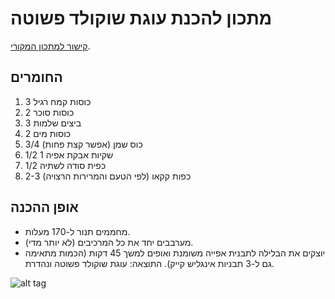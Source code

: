 # מתכון להכנת עוגת שוקולד פשוטה
[קישור למתכון המקורי](http://www.mako.co.il/food-cooking_magazine/cocoa-birthday-cakes/Recipe-1502c215a64d921004.htm).
## החומרים
1.	3 כוסות קמח רגיל
2.	2 כוסות סוכר
3.	3 ביצים שלמות
4.	2 כוסות מים
5.	3/4 כוס שמן (אפשר קצת פחות)
6.	1/2 1 שקיות אבקת אפיה
7.	1/2 כפית סודה לשתיה
8.	2-3 כפות קקאו (לפי הטעם והמרירות הרצויה)
## אופן ההכנה
- מחממים תנור ל-170 מעלות.
- מערבבים יחד את כל המרכיבים (לא יותר מדי). 
- יוצקים את הבלילה לתבנית אפייה משומנת ואופים למשך 45 דקות (הכמות מתאימה גם ל-3 תבניות אינגליש קייק). התוצאה: עוגת שוקולד פשוטה ונהדרת.

![alt tag](http://url/to/img.png)
